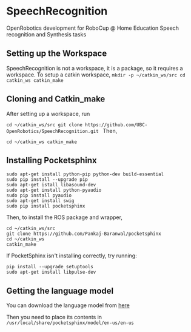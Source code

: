 # SpeechRecognition
OpenRobotics development for RoboCup @ Home Education Speech recognition and Synthesis tasks

## Setting up the Workspace
SpeechRecognition is not a workspace, it is a package, so it requires a workspace.
To setup a catkin workspace, 
`mkdir -p ~/catkin_ws/src
cd catkin_ws
catkin_make`

## Cloning and Catkin_make
After setting up a workspace, run

`cd ~/catkin_ws/src
git clone https://github.com/UBC-OpenRobotics/SpeechRecognition.git
`
Then,

`cd ~/catkin_ws
catkin_make`

## Installing Pocketsphinx
```
sudo apt-get install python-pip python-dev build-essential
sudo pip install --upgrade pip
sudo apt-get istall libasound-dev
sudo apt-get install python-pyaudio
sudo pip install pyaudio
sudo apt-get install swig
sudo pip install pocketsphinx
```

Then, to install the ROS package and wrapper,
```
cd ~/catkin_ws/src
git clone https://github.com/Pankaj-Baranwal/pocketsphinx
cd ~/catkin_ws
catkin_make
```


If PocketSphinx isn't installing correctly, try running:

```
pip install --upgrade setuptools
sudo apt-get install libpulse-dev
```
## Getting the language model

You can download the language model from [here](https://sourceforge.net/projects/cmusphinx/files/Acoustic%20and%20Language%20Models/Archive/US%20English%20HUB4WSJ%20Acoustic%20Model/)

Then you need to place its contents in `/usr/local/share/pocketsphinx/model/en-us/en-us`
